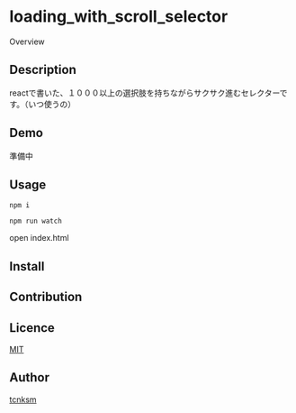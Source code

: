loading_with_scroll_selector
====

Overview

## Description
reactで書いた、１０００以上の選択肢を持ちながらサクサク進むセレクターです。（いつ使うの）

## Demo
準備中

## Usage
``npm i``

``npm run watch``

open index.html

## Install

## Contribution

## Licence

[MIT](https://github.com/tcnksm/tool/blob/master/LICENCE)

## Author

[tcnksm](https://github.com/tcnksm)
